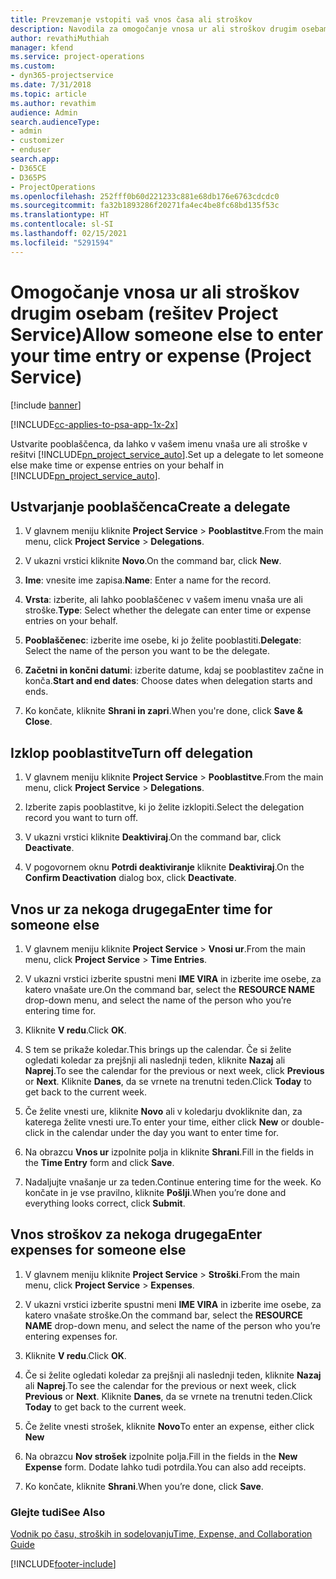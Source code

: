 ```yaml
---
title: Prevzemanje vstopiti vaš vnos časa ali stroškov
description: Navodila za omogočanje vnosa ur ali stroškov drugim osebam v rešitvi Project Service
author: revathiMuthiah
manager: kfend
ms.service: project-operations
ms.custom:
- dyn365-projectservice
ms.date: 7/31/2018
ms.topic: article
ms.author: revathim
audience: Admin
search.audienceType:
- admin
- customizer
- enduser
search.app:
- D365CE
- D365PS
- ProjectOperations
ms.openlocfilehash: 252fff0b60d221233c881e68db176e6763cdcdc0
ms.sourcegitcommit: fa32b1893286f20271fa4ec4be8fc68bd135f53c
ms.translationtype: HT
ms.contentlocale: sl-SI
ms.lasthandoff: 02/15/2021
ms.locfileid: "5291594"
---
```

# <a name="allow-someone-else-to-enter-your-time-entry-or-expense-project-service"></a><span data-ttu-id="ad6de-103">Omogočanje vnosa ur ali stroškov drugim osebam (rešitev Project Service)</span><span class="sxs-lookup"><span data-stu-id="ad6de-103">Allow someone else to enter your time entry or expense (Project Service)</span></span>

[!include [banner](../includes/psa-now-project-operations.md)]

[!INCLUDE[cc-applies-to-psa-app-1x-2x](../includes/cc-applies-to-psa-app-1x-2x.md)]

<span data-ttu-id="ad6de-104">Ustvarite pooblaščenca, da lahko v vašem imenu vnaša ure ali stroške v rešitvi [!INCLUDE[pn_project_service_auto](../includes/pn-project-service-auto.md)].</span><span class="sxs-lookup"><span data-stu-id="ad6de-104">Set up a delegate to let someone else make time or expense entries on your behalf in [!INCLUDE[pn_project_service_auto](../includes/pn-project-service-auto.md)].</span></span>  
  
## <a name="create-a-delegate"></a><span data-ttu-id="ad6de-105">Ustvarjanje pooblaščenca</span><span class="sxs-lookup"><span data-stu-id="ad6de-105">Create a delegate</span></span>  
  
1.  <span data-ttu-id="ad6de-106">V glavnem meniju kliknite **Project Service** > **Pooblastitve**.</span><span class="sxs-lookup"><span data-stu-id="ad6de-106">From the main menu, click **Project Service** > **Delegations**.</span></span>  
  
2.  <span data-ttu-id="ad6de-107">V ukazni vrstici kliknite **Novo**.</span><span class="sxs-lookup"><span data-stu-id="ad6de-107">On the command bar, click **New**.</span></span>  
  
3. <span data-ttu-id="ad6de-108">**Ime**: vnesite ime zapisa.</span><span class="sxs-lookup"><span data-stu-id="ad6de-108">**Name**: Enter a name for the record.</span></span>  
  
4. <span data-ttu-id="ad6de-109">**Vrsta**: izberite, ali lahko pooblaščenec v vašem imenu vnaša ure ali stroške.</span><span class="sxs-lookup"><span data-stu-id="ad6de-109">**Type**: Select whether the delegate can enter time or expense entries on your behalf.</span></span>  
  
5. <span data-ttu-id="ad6de-110">**Pooblaščenec**: izberite ime osebe, ki jo želite pooblastiti.</span><span class="sxs-lookup"><span data-stu-id="ad6de-110">**Delegate**: Select the name of the person you want to be the delegate.</span></span>  
  
6. <span data-ttu-id="ad6de-111">**Začetni in končni datumi**: izberite datume, kdaj se pooblastitev začne in konča.</span><span class="sxs-lookup"><span data-stu-id="ad6de-111">**Start and end dates**: Choose dates when delegation starts and ends.</span></span>  
  
7.  <span data-ttu-id="ad6de-112">Ko končate, kliknite **Shrani in zapri**.</span><span class="sxs-lookup"><span data-stu-id="ad6de-112">When you're done, click **Save & Close**.</span></span>  
  
## <a name="turn-off-delegation"></a><span data-ttu-id="ad6de-113">Izklop pooblastitve</span><span class="sxs-lookup"><span data-stu-id="ad6de-113">Turn off delegation</span></span>  
  
1.  <span data-ttu-id="ad6de-114">V glavnem meniju kliknite **Project Service** > **Pooblastitve**.</span><span class="sxs-lookup"><span data-stu-id="ad6de-114">From the main menu, click **Project Service** > **Delegations**.</span></span>  
  
2.  <span data-ttu-id="ad6de-115">Izberite zapis pooblastitve, ki jo želite izklopiti.</span><span class="sxs-lookup"><span data-stu-id="ad6de-115">Select the delegation record you want to turn off.</span></span>  
  
3.  <span data-ttu-id="ad6de-116">V ukazni vrstici kliknite **Deaktiviraj**.</span><span class="sxs-lookup"><span data-stu-id="ad6de-116">On the command bar, click **Deactivate**.</span></span>  
  
4.  <span data-ttu-id="ad6de-117">V pogovornem oknu **Potrdi deaktiviranje** kliknite **Deaktiviraj**.</span><span class="sxs-lookup"><span data-stu-id="ad6de-117">On the **Confirm Deactivation** dialog box, click **Deactivate**.</span></span>  
  
## <a name="enter-time-for-someone-else"></a><span data-ttu-id="ad6de-118">Vnos ur za nekoga drugega</span><span class="sxs-lookup"><span data-stu-id="ad6de-118">Enter time for someone else</span></span>  
  
1.  <span data-ttu-id="ad6de-119">V glavnem meniju kliknite **Project Service** > **Vnosi ur**.</span><span class="sxs-lookup"><span data-stu-id="ad6de-119">From the main menu, click **Project Service** > **Time Entries**.</span></span>  
  
2.  <span data-ttu-id="ad6de-120">V ukazni vrstici izberite spustni meni **IME VIRA** in izberite ime osebe, za katero vnašate ure.</span><span class="sxs-lookup"><span data-stu-id="ad6de-120">On the command bar, select the **RESOURCE NAME** drop-down menu, and select the name of the person who you’re entering time for.</span></span>  
  
3.  <span data-ttu-id="ad6de-121">Kliknite **V redu**.</span><span class="sxs-lookup"><span data-stu-id="ad6de-121">Click **OK**.</span></span>  
  
4.  <span data-ttu-id="ad6de-122">S tem se prikaže koledar.</span><span class="sxs-lookup"><span data-stu-id="ad6de-122">This brings up the calendar.</span></span> <span data-ttu-id="ad6de-123">Če si želite ogledati koledar za prejšnji ali naslednji teden, kliknite **Nazaj** ali **Naprej**.</span><span class="sxs-lookup"><span data-stu-id="ad6de-123">To see the calendar for the previous or next week, click **Previous** or **Next**.</span></span> <span data-ttu-id="ad6de-124">Kliknite **Danes**, da se vrnete na trenutni teden.</span><span class="sxs-lookup"><span data-stu-id="ad6de-124">Click **Today** to get back to the current week.</span></span>  
  
5.  <span data-ttu-id="ad6de-125">Če želite vnesti ure, kliknite **Novo** ali v koledarju dvokliknite dan, za katerega želite vnesti ure.</span><span class="sxs-lookup"><span data-stu-id="ad6de-125">To enter your time, either click **New** or double-click in the calendar under the day you want to enter time for.</span></span>  
  
6.  <span data-ttu-id="ad6de-126">Na obrazcu **Vnos ur** izpolnite polja in kliknite **Shrani**.</span><span class="sxs-lookup"><span data-stu-id="ad6de-126">Fill in the fields in the **Time Entry** form and click **Save**.</span></span>  
  
7.  <span data-ttu-id="ad6de-127">Nadaljujte vnašanje ur za teden.</span><span class="sxs-lookup"><span data-stu-id="ad6de-127">Continue entering time for the week.</span></span> <span data-ttu-id="ad6de-128">Ko končate in je vse pravilno, kliknite **Pošlji**.</span><span class="sxs-lookup"><span data-stu-id="ad6de-128">When you’re done and everything looks correct, click **Submit**.</span></span>  
  
## <a name="enter-expenses-for-someone-else"></a><span data-ttu-id="ad6de-129">Vnos stroškov za nekoga drugega</span><span class="sxs-lookup"><span data-stu-id="ad6de-129">Enter expenses for someone else</span></span>  
  
1.  <span data-ttu-id="ad6de-130">V glavnem meniju kliknite **Project Service** > **Stroški**.</span><span class="sxs-lookup"><span data-stu-id="ad6de-130">From the main menu, click **Project Service** > **Expenses**.</span></span>  
  
2.  <span data-ttu-id="ad6de-131">V ukazni vrstici izberite spustni meni **IME VIRA** in izberite ime osebe, za katero vnašate stroške.</span><span class="sxs-lookup"><span data-stu-id="ad6de-131">On the command bar, select the **RESOURCE NAME** drop-down menu, and select the name of the person who you’re entering expenses for.</span></span>  
  
3.  <span data-ttu-id="ad6de-132">Kliknite **V redu**.</span><span class="sxs-lookup"><span data-stu-id="ad6de-132">Click **OK**.</span></span>  
  
4.  <span data-ttu-id="ad6de-133">Če si želite ogledati koledar za prejšnji ali naslednji teden, kliknite **Nazaj** ali **Naprej**.</span><span class="sxs-lookup"><span data-stu-id="ad6de-133">To see the calendar for the previous or next week, click **Previous** or **Next**.</span></span> <span data-ttu-id="ad6de-134">Kliknite **Danes**, da se vrnete na trenutni teden.</span><span class="sxs-lookup"><span data-stu-id="ad6de-134">Click **Today** to get back to the current week.</span></span>  
  
5.  <span data-ttu-id="ad6de-135">Če želite vnesti strošek, kliknite **Novo**</span><span class="sxs-lookup"><span data-stu-id="ad6de-135">To enter an expense, either click **New**</span></span>  
  
6.  <span data-ttu-id="ad6de-136">Na obrazcu **Nov strošek** izpolnite polja.</span><span class="sxs-lookup"><span data-stu-id="ad6de-136">Fill in the fields in the **New Expense** form.</span></span> <span data-ttu-id="ad6de-137">Dodate lahko tudi potrdila.</span><span class="sxs-lookup"><span data-stu-id="ad6de-137">You can also add receipts.</span></span>  
  
7.  <span data-ttu-id="ad6de-138">Ko končate, kliknite **Shrani**.</span><span class="sxs-lookup"><span data-stu-id="ad6de-138">When you’re done, click **Save**.</span></span>  
  
### <a name="see-also"></a><span data-ttu-id="ad6de-139">Glejte tudi</span><span class="sxs-lookup"><span data-stu-id="ad6de-139">See Also</span></span>  
 [<span data-ttu-id="ad6de-140">Vodnik po času, stroških in sodelovanju</span><span class="sxs-lookup"><span data-stu-id="ad6de-140">Time, Expense, and Collaboration Guide</span></span>](../psa/time-expense-collaboration-guide.md)


[!INCLUDE[footer-include](../includes/footer-banner.md)]